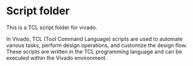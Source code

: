 # Script folder

This is a TCL script folder for vivado.

In Vivado, TCL (Tool Command Language) scripts are used to automate various tasks, perform design operations, and customize the design flow. These scripts are written in the TCL programming language and can be executed within the Vivado environment.
